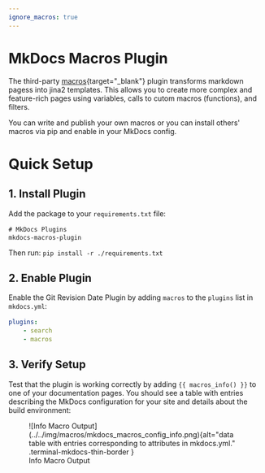 ```yaml
---
ignore_macros: true
---
```


# MkDocs Macros Plugin

The third-party [macros]{target="_blank"} plugin transforms markdown pagess into jina2 templates.  This allows you to create more complex and feature-rich pages using variables, calls to cutom macros (functions), and filters.  

You can write and publish your own macros or you can install others' macros via pip and enable in your MkDocs config.

[macros]: https://mkdocs-macros-plugin.readthedocs.io/en/latest/


# Quick Setup

## 1. Install Plugin
Add the package to your `requirements.txt` file:

```text
# MkDocs Plugins
mkdocs-macros-plugin
```

Then run:  `pip install -r ./requirements.txt`


## 2. Enable Plugin

Enable the Git Revision Date Plugin by adding `macros` to the `plugins` list in `mkdocs.yml`:
```yaml
plugins:
    - search
    - macros
```


## 3. Verify Setup

Test that the plugin is working correctly by adding `{{ macros_info() }}` to one of your documentation pages.  You should see a table with entries describing the MkDocs configuration for your site and details about the build environment:

<section markdown>
<figure markdown>
![Info Macro Output](../../img/macros/mkdocs_macros_config_info.png){alt="data table with entries corresponding to attributes in mkdocs.yml." .terminal-mkdocs-thin-border }
<figcaption>Info Macro Output</figcaption>
</figure>
</section>


